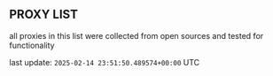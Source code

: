 ## PROXY LIST

all proxies in this list were collected from open sources and tested for functionality

last update: `2025-02-14 23:51:50.489574+00:00` UTC